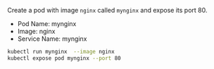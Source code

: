 Create a pod with image `nginx` called `mynginx` and expose its port 80.

- Pod Name: mynginx
- Image: nginx
- Service Name: mynginx

```bash
kubectl run mynginx  --image nginx
kubectl expose pod mynginx --port 80
```

